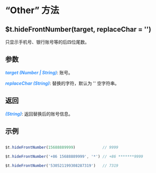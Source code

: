 # “Other” 方法

## $t.hideFrontNumber(target, replaceChar = '')

只显示手机号、银行账号等的后四位尾数。

## 参数

<i style="color: #3492ff;font-weight: 700;">target (Number | String)</i>: 账号。

<i style="color: #3492ff;font-weight: 700;">replaceChar (String)</i>: 替换的字符，默认为 '' 空字符串。

## 返回

<i style="color: #3492ff;font-weight: 700;">(String)</i>: 返回替换后的账号信息。

## 示例

```javascript

$t.hideFrontNumber(15688889999)            // 9999

$t.hideFrontNumber('+86 15688889999', '*') // +86 *******9999

$t.hideFrontNumber('530521199308287319')   // 7319
```
